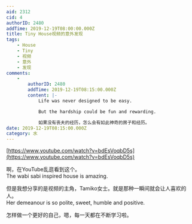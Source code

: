 ```yaml
---
aid: 2312
cid: 4
authorID: 2480
addTime: 2019-12-19T08:00:00.000Z
title: Tiny House视频的意外发现
tags:
    - House
    - Tiny
    - 视频
    - 意外
    - 发现
comments:
    -
        authorID: 2480
        addTime: 2019-12-19T08:15:00.000Z
        content: |-
            Life was never designed to be easy.

            But the hardship could be fun and rewarding.

            如果没有丧夫的经历，怎么会有如此神奇的房子和经历。
date: 2019-12-19T08:15:00.000Z
category: 水
---
```


[https://www.youtube.com/watch?v=bdEsVoqbD5s](https://www.youtube.com/watch?v=bdEsVoqbD5s)

啊，在YouTube乱逛看到这个。  
The wabi sabi inspired house is amazing.  

但是我想分享的是视频的主角，Tamiko女士。就是那种一瞬间就会让人喜欢的人。  
Her demeanour is so polite, sweet, humble and positive.  

怎样做一个更好的自己，嗯，每一天都在不断学习啦。
